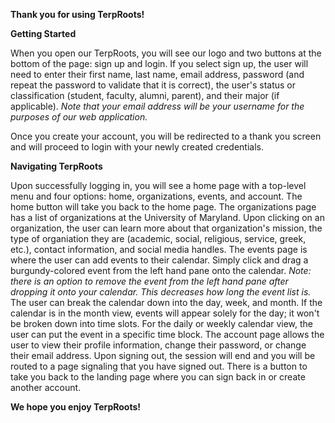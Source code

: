 <b>Thank you for using TerpRoots!</b>

<b>Getting Started</b>

When you open our TerpRoots, you will see our logo and two buttons at the bottom of the page: sign up and login. If you select sign up,
the user will need to enter their first name, last name, email address, password (and repeat the password to validate that it is correct), the user's
status or classification (student, faculty, alumni, parent), and their major (if applicable). <i>Note that your email address will be your username 
for the purposes of our web application.</i>

Once you create your account, you will be redirected to a thank you screen and will proceed to login with your newly created credentials.

<b>Navigating TerpRoots</b>

Upon successfully logging in, you will see a home page with a top-level menu and four options: home, organizations, events, and account. The home
button will take you back to the home page. The organizations page has a list of organizations at the University of Maryland. Upon clicking on 
an organization, the user can learn more about that organization's mission, the type of organiation they are (academic, social, religious,
service, greek, etc.), contact information, and social media handles. The events page is where the user can add events to their calendar. 
Simply click and drag a burgundy-colored event from the left hand pane onto the calendar. <i>Note: there is an option to remove the 
event from the left hand pane after dropping it onto your calendar. This decreases how long the event list is.</i> The user can break the calendar down into
the day, week, and month. If the calendar is in the month view, events will appear solely for the day; it won't be broken down into time slots. For the daily or weekly
calendar view, the user can put the event in a specific time block. The account page allows the user to view their profile information, change their password,
or change their email address. Upon signing out, the session will end and you will be routed to a page signaling that you have signed out. There is a button to take you 
back to the landing page where you can sign back in or create another account. 

<b>We hope you enjoy TerpRoots!</b>
